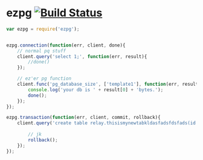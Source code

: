 ezpg [![Build Status](http://build.deliveryrelay.com:3000/chevett/ezpg/badge)](http://build.deliveryrelay.com:3000/chevett/ezpg)
====


```js
var ezpg = require('ezpg');


ezpg.connection(function(err, client, done){
	// normal pq stuff
	client.query('select 1;', function(err, result){
		//done()
	});

	// ez'er pg function
	client.func('pg_database_size', ['template1'], function(err, result){
		console.log('your db is ' + result[0] + 'bytes.');
		done();
	});
});

ezpg.transaction(function(err, client, commit, rollback){
	client.query('create table relay.thisismynewtabkldasfadsfdsfads(id smallint);', function(err, result){
		
		// jk
		rollback();
	});
});
```


